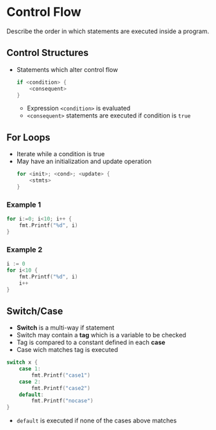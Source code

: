 # Control Flow

Describe the order in which statements are executed inside a program. 

## Control Structures
- Statements which alter control flow
    ```go
    if <condition> {
        <consequent>
    }
    ```
    - Expression `<condition>` is evaluated
    - `<consequent>` statements are executed if condition is `true`

## For Loops
- Iterate while a condition is true
- May have an initialization and update operation
    ```go
    for <init>; <cond>; <update> {
        <stmts>
    }
    ```
### Example 1
```go
for i:=0; i<10; i++ {
    fmt.Printf("%d", i)
}
```

### Example 2
```go
i := 0
for i<10 {
    fmt.Printf("%d", i)
    i++
}
```

## Switch/Case
- **Switch** is a multi-way if statement
- Switch may contain a **tag** which is a variable to be checked
- Tag is compared to a constant defined in each **case**
- Case wich matches tag is executed

```go
switch x {
    case 1:
        fmt.Printf("case1")
    case 2:
        fmt.Printf("case2")
    default: 
        fmt.Printf("nocase")
}
```
- `default` is executed if none of the cases above matches